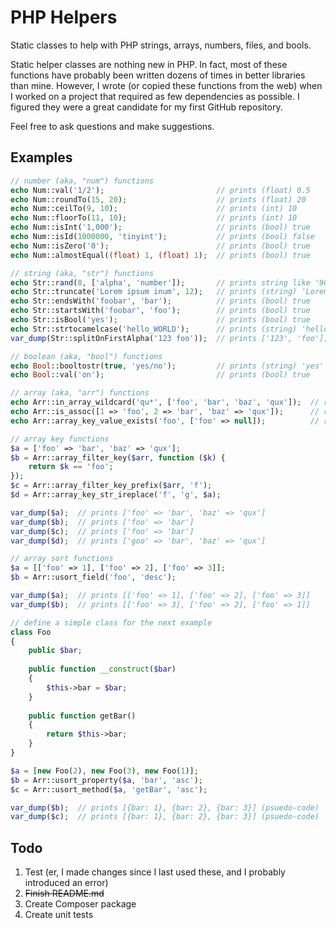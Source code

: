 # PHP Helpers
Static classes to help with PHP strings, arrays, numbers, files, and bools.

Static helper classes are nothing new in PHP. In fact, most of these functions have probably been written dozens of times in better libraries than mine. However, I wrote (or copied these functions from the web) when I worked on a project that required as few dependencies as possible. I figured they were a great candidate for my first GitHub repository.

Feel free to ask questions and make suggestions.

## Examples
```php
// number (aka, "num") functions
echo Num::val('1/2');                         // prints (float) 0.5
echo Num::roundTo(15, 20);                    // prints (float) 20
echo Num::ceilTo(9, 10);                      // prints (int) 10
echo Num::floorTo(11, 10);                    // prints (int) 10
echo Num::isInt('1,000');                     // prints (bool) true
echo Num::isId(1000000, 'tinyint');           // prints (bool) false
echo Num::isZero('0');                        // prints (bool) true
echo Num::almostEqual((float) 1, (float) 1);  // prints (bool) true

// string (aka, "str") functions
echo Str::rand(8, ['alpha', 'number']);       // prints string like '9Ohb5Fv3'
echo Str::truncate('Lorem ipsum inum', 12);   // prints (string) 'Lorem ipsum...'
echo Str::endsWith('foobar', 'bar');          // prints (bool) true
echo Str::startsWith('foobar', 'foo');        // prints (bool) true
echo Str::isBool('yes');                      // prints (bool) true
echo Str::strtocamelcase('hello_WORLD');      // prints (string) 'helloWorld'
var_dump(Str::splitOnFirstAlpha('123 foo'));  // prints ['123', 'foo'];

// boolean (aka, "bool") functions
echo Bool::booltostr(true, 'yes/no');         // prints (string) 'yes'
echo Bool::val('on');                         // prints (bool) true

// array (aka, "arr") functions
echo Arr::in_array_wildcard('qu*', ['foo', 'bar', 'baz', 'qux']);  // returns true
echo Arr::is_assoc([1 => 'foo', 2 => 'bar', 'baz' => 'qux']);      // returns true
echo Arr::array_key_value_exists('foo', ['foo' => null]);          // returns false

// array key functions
$a = ['foo' => 'bar', 'baz' => 'qux'];
$b = Arr::array_filter_key($arr, function ($k) {
	return $k == 'foo';
});
$c = Arr::array_filter_key_prefix($arr, 'f');
$d = Arr::array_key_str_ireplace('f', 'g', $a);

var_dump($a);  // prints ['foo' => 'bar', 'baz' => 'qux']
var_dump($b);  // prints ['foo' => 'bar']
var_dump($c);  // prints ['foo' => 'bar']
var_dump($d);  // prints ['goo' => 'bar', 'baz' => 'qux']

// array sort functions
$a = [['foo' => 1], ['foo' => 2], ['foo' => 3]];
$b = Arr::usort_field('foo', 'desc');

var_dump($a);  // prints [['foo' => 1], ['foo' => 2], ['foo' => 3]]
var_dump($b);  // prints [['foo' => 3], ['foo' => 2], ['foo' => 1]]

// define a simple class for the next example
class Foo
{
	public $bar;
	
	public function __construct($bar) 
	{
		$this->bar = $bar;
	}
	
	public function getBar()
	{
		return $this->bar;
	}
}

$a = [new Foo(2), new Foo(3), new Foo(1)];
$b = Arr::usort_property($a, 'bar', 'asc');
$c = Arr::usort_method($a, 'getBar', 'asc');

var_dump($b);  // prints [{bar: 1}, {bar: 2}, {bar: 3}] (psuedo-code)
var_dump($c);  // prints [{bar: 1}, {bar: 2}, {bar: 3}] (psuedo-code)

```

## Todo
1. Test (er, I made changes since I last used these, and I probably introduced an error)
2. ~~Finish README.md~~
3. Create Composer package
4. Create unit tests